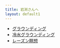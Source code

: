 ```yaml
---
title: 岩渕さんへ
layout: default1
---
```

- [グラウンディング](grounding)
- [冷水グラウンディング](cold-water-grounding)
- [レーズン瞑想](raisin-meditation)
